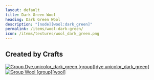 ```yaml
---
layout: default
title: Dark Green Wool
heading: Dark Green Wool
description: "[node][wool:dark_green]"
permalink: /items/wool-dark-green/
icon: /items/textures/wool_dark_green.png
---
```



## Created by Crafts

<div class="craft">
    <div>
        <span><a href="{{site.baseurl}}/items/group_dye,unicolor_dark_green/"><img src="{{site.baseurl}}/assets/img/items/group.png" data-toggle="tooltip" title="Group Dye,unicolor_dark_green [group][dye,unicolor_dark_green]"></a></span>
        <span><a href="{{site.baseurl}}/items/group_wool/"><img src="{{site.baseurl}}/assets/img/items/group.png" data-toggle="tooltip" title="Group Wool [group][wool]"></a></span>
        <span></span>
    </div>
    <div>
        <span></span>
        <span></span>
        <span></span>
    </div>
    <div>
        <span></span>
        <span></span>
        <span></span>
    </div>
</div>
